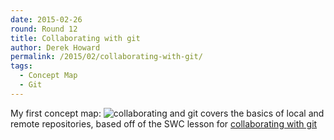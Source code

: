 ```yaml
---
date: 2015-02-26
round: Round 12
title: Collaborating with git
author: Derek Howard
permalink: /2015/02/collaborating-with-git/
tags:
  - Concept Map
  - Git
---
```


My first concept map: ![collaborating and git](http://i.imgur.com/vscZOT7.jpg) covers the basics of local and remote repositories, based off of the SWC lesson for [collaborating with git](http://swcarpentry.github.io/git-novice/02-collab.html)